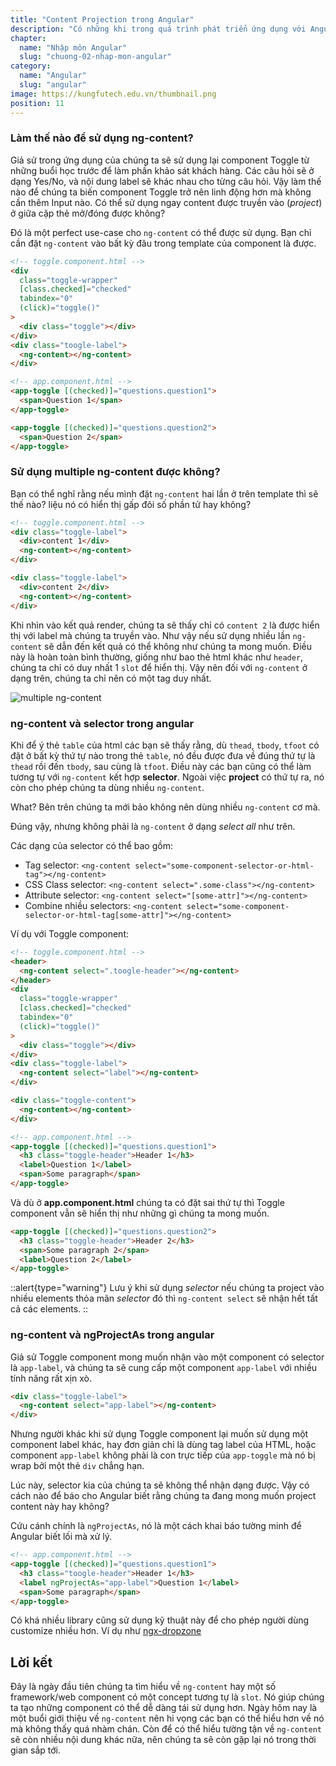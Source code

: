 ```yaml
---
title: "Content Projection trong Angular"
description: "Có những khi trong quá trình phát triển ứng dụng với Angular chúng ta có thể sẽ gặp một số dạng component giống nhau về phần layout chẳng hạn, điểm khác biệt chỉ là một số label, content bên trong nó. Lúc này rất dễ để các bạn có thể tạo một component có nhận vào các Input, và render dựa vào các Input đó."
chapter:
  name: "Nhập môn Angular"
  slug: "chuong-02-nhap-mon-angular"
category:
  name: "Angular"
  slug: "angular"
image: https://kungfutech.edu.vn/thumbnail.png
position: 11
---
```


### Làm thế nào để sử dụng ng-content?

Giả sử trong ứng dụng của chúng ta sẽ sử dụng lại component Toggle từ những buổi học trước để làm phần khảo sát khách hàng. Các câu hỏi sẽ ở dạng Yes/No, và nội dung label sẽ khác nhau cho từng câu hỏi. Vậy làm thế nào để chúng ta biến component Toggle trở nên linh động hơn mà không cần thêm Input nào. Có thể sử dụng ngay content được truyền vào (_project_) ở giữa cặp thẻ mở/đóng được không?

Đó là một perfect use-case cho `ng-content` có thể được sử dụng. Bạn chỉ cần đặt `ng-content` vào bất kỳ đâu trong template của component là được.

```html
<!-- toggle.component.html -->
<div
  class="toggle-wrapper"
  [class.checked]="checked"
  tabindex="0"
  (click)="toggle()"
>
  <div class="toggle"></div>
</div>
<div class="toogle-label">
  <ng-content></ng-content>
</div>
```

```html
<!-- app.component.html -->
<app-toggle [(checked)]="questions.question1">
  <span>Question 1</span>
</app-toggle>

<app-toggle [(checked)]="questions.question2">
  <span>Question 2</span>
</app-toggle>
```

### Sử dụng multiple ng-content được không?

Bạn có thể nghĩ rằng nếu mình đặt `ng-content` hai lần ở trên template thì sẽ thế nào? liệu nó có hiển thị gấp đôi số phần tử hay không?

```html
<!-- toggle.component.html -->
<div class="toggle-label">
  <div>content 1</div>
  <ng-content></ng-content>
</div>

<div class="toggle-label">
  <div>content 2</div>
  <ng-content></ng-content>
</div>
```

Khi nhìn vào kết quả render, chúng ta sẽ thấy chỉ có `content 2` là được hiển thị với label mà chúng ta truyền vào. Như vậy nếu sử dụng nhiều lần `ng-content` sẽ dẫn đến kết quả có thể không như chúng ta mong muốn. Điều này là hoàn toàn bình thường, giống như bao thẻ html khác như `header`, chúng ta chỉ có duy nhất 1 `slot` để hiển thị. Vậy nên đối với `ng-content` ở dạng trên, chúng ta chỉ nên có một tag duy nhất.

![multiple ng-content](https://user-images.githubusercontent.com/29374426/235444477-549b737d-7323-4878-b1a8-cb40bfae94e7.png)

### ng-content và selector trong angular

Khi để ý thẻ `table` của html các bạn sẽ thấy rằng, dù `thead`, `tbody`, `tfoot` có đặt ở bất kỳ thứ tự nào trong thẻ `table`, nó đều được đưa về đúng thứ tự là `thead` rồi đến `tbody`, sau cùng là `tfoot`. Điều này các bạn cũng có thể làm tương tự với `ng-content` kết hợp **selector**. Ngoài việc **project** có thứ tự ra, nó còn cho phép chúng ta dùng nhiều `ng-content`.

What? Bên trên chúng ta mới bảo không nên dùng nhiều `ng-content` cơ mà.

Đúng vậy, nhưng không phải là `ng-content` ở dạng _select all_ như trên.

Các dạng của selector có thể bao gồm:

- Tag selector: `<ng-content select="some-component-selector-or-html-tag"></ng-content>`
- CSS Class selector: `<ng-content select=".some-class"></ng-content>`
- Attribute selector: `<ng-content select="[some-attr]"></ng-content>`
- Combine nhiều selectors: `<ng-content select="some-component-selector-or-html-tag[some-attr]"></ng-content>`

Ví dụ với Toggle component:

```html
<!-- toggle.component.html -->
<header>
  <ng-content select=".toogle-header"></ng-content>
</header>
<div
  class="toggle-wrapper"
  [class.checked]="checked"
  tabindex="0"
  (click)="toggle()"
>
  <div class="toggle"></div>
</div>
<div class="toggle-label">
  <ng-content select="label"></ng-content>
</div>

<div class="toggle-content">
  <ng-content></ng-content>
</div>
```

```html
<!-- app.component.html -->
<app-toggle [(checked)]="questions.question1">
  <h3 class="toggle-header">Header 1</h3>
  <label>Question 1</label>
  <span>Some paragraph</span>
</app-toggle>
```

Và dù ở **app.component.html** chúng ta có đặt sai thứ tự thì Toggle component vẫn sẽ hiển thị như những gì chúng ta mong muốn.

```html
<app-toggle [(checked)]="questions.question2">
  <h3 class="toggle-header">Header 2</h3>
  <span>Some paragraph 2</span>
  <label>Question 2</label>
</app-toggle>
```

::alert{type="warning"}
Lưu ý khi sử dụng _selector_ nếu chúng ta project vào nhiều elements thỏa mãn _selector_ đó thì `ng-content select` sẽ nhận hết tất cả các elements.
::

### ng-content và ngProjectAs trong angular

Giả sử Toggle component mong muốn nhận vào một component có selector là `app-label`, và chúng ta sẽ cung cấp một component `app-label` với nhiều tính năng rất xịn xò.

```html
<div class="toggle-label">
  <ng-content select="app-label"></ng-content>
</div>
```

Nhưng người khác khi sử dụng Toggle component lại muốn sử dụng một component label khác, hay đơn giản chỉ là dùng tag label của HTML, hoặc component `app-label` không phải là con trực tiếp của `app-toggle` mà nó bị wrap bởi một thẻ `div` chẳng hạn.

Lúc này, selector kia của chúng ta sẽ không thể nhận dạng được. Vậy có cách nào để báo cho Angular biết rằng chúng ta đang mong muốn project content này hay không?

Cứu cánh chính là `ngProjectAs`, nó là một cách khai báo tường minh để Angular biết lối mà xử lý.

```html
<!-- app.component.html -->
<app-toggle [(checked)]="questions.question1">
  <h3 class="toogle-header">Header 1</h3>
  <label ngProjectAs="app-label">Question 1</label>
  <span>Some paragraph</span>
</app-toggle>
```

Có khá nhiều library cũng sử dụng kỹ thuật này để cho phép người dùng customize nhiều hơn. Ví dụ như [ngx-dropzone](https://github.com/peterfreeman/ngx-dropzone)

## Lời kết

Đây là ngày đầu tiên chúng ta tìm hiểu về `ng-content` hay một số framework/web component có một concept tương tự là `slot`. Nó giúp chúng ta tạo những component có thể dễ dàng tái sử dụng hơn. Ngày hôm nay là một buổi giới thiệu về `ng-content` nên hi vọng các bạn có thể hiểu hơn về nó mà không thấy quá nhàm chán.
Còn để có thể hiểu tường tận về `ng-content` sẽ còn nhiều nội dung khác nữa, nên chúng ta sẽ còn gặp lại nó trong thời gian sắp tới.
